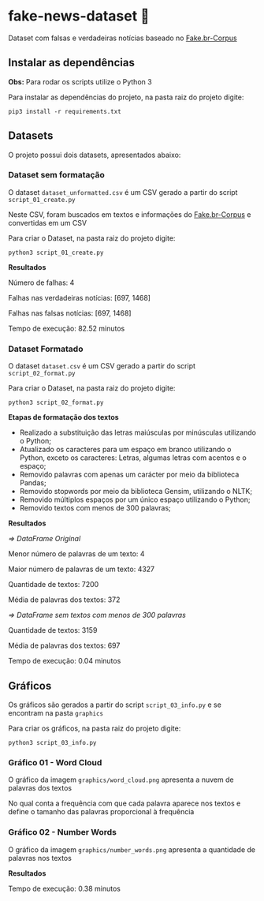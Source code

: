 # fake-news-dataset :floppy_disk:

Dataset com falsas e verdadeiras notícias baseado no [Fake.br-Corpus](https://github.com/roneysco/Fake.br-Corpus)

## Instalar as dependências

**Obs:** Para rodar os scripts utilize o Python 3

Para instalar as dependências do projeto, na pasta raiz do projeto digite:

`pip3 install -r requirements.txt`

## Datasets

O projeto possui dois datasets, apresentados abaixo:

### Dataset sem formatação

O dataset `dataset_unformatted.csv` é um CSV gerado a partir do script `script_01_create.py`

Neste CSV, foram buscados em textos e informações do [Fake.br-Corpus](https://github.com/roneysco/Fake.br-Corpus) e convertidas em um CSV

Para criar o Dataset, na pasta raiz do projeto digite:

`python3 script_01_create.py`

**Resultados**

Número de falhas: 4

Falhas nas verdadeiras notícias: [697, 1468]

Falhas nas falsas notícias: [697, 1468]

Tempo de execução: 82.52 minutos

### Dataset Formatado

O dataset `dataset.csv` é um CSV gerado a partir do script `script_02_format.py`

Para criar o Dataset, na pasta raiz do projeto digite:

`python3 script_02_format.py`

**Etapas de formatação dos textos**

 - Realizado a substituição das letras maiúsculas por minúsculas utilizando o Python;
 - Atualizado os caracteres para um espaço em branco utilizando o Python, exceto os caracteres: Letras, algumas letras com acentos e o espaço;
 - Removido palavras com apenas um carácter por meio da biblioteca Pandas;
 - Removido stopwords por meio da biblioteca Gensim, utilizando o NLTK;
 - Removido múltiplos espaços por um único espaço utilizando o Python;
 - Removido textos com menos de 300 palavras;

**Resultados**

*=> DataFrame Original*

Menor número de palavras de um texto: 4 

Maior número de palavras de um texto: 4327 

Quantidade de textos: 7200

Média de palavras dos textos: 372 

*=> DataFrame sem textos com menos de 300 palavras*

Quantidade de textos: 3159

Média de palavras dos textos: 697 

Tempo de execução: 0.04 minutos

## Gráficos

Os gráficos são gerados a partir do script `script_03_info.py` e se encontram na pasta `graphics`

Para criar os gráficos, na pasta raiz do projeto digite:

`python3 script_03_info.py`

### Gráfico 01 - Word Cloud

O gráfico da imagem `graphics/word_cloud.png` apresenta a nuvem de palavras dos textos

No qual conta a frequência com que cada palavra aparece nos textos e define o tamanho das palavras proporcional à frequência

### Gráfico 02 - Number Words

O gráfico da imagem `graphics/number_words.png` apresenta a quantidade de palavras nos textos

**Resultados**

Tempo de execução: 0.38 minutos
